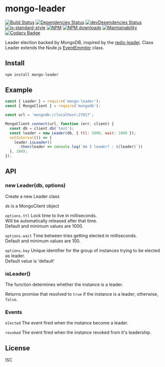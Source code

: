 # mongo-leader
[![Build Status](https://travis-ci.org/andrewmolyuk/mongo-leader.svg?branch=master)](https://travis-ci.org/andrewmolyuk/mongo-leader)
[![Dependencies Status](https://david-dm.org/andrewmolyuk/mongo-leader/status.svg)](https://david-dm.org/andrewmolyuk/mongo-leader)
[![devDependencies Status](https://david-dm.org/andrewmolyuk/mongo-leader/dev-status.svg)](https://david-dm.org/andrewmolyuk/mongo-leader?type=dev)
[![js-standard-style](https://img.shields.io/badge/code%20style-standard-brightgreen.svg)](http://standardjs.com)
[![NPM](https://img.shields.io/npm/v/mongo-leader.svg?style=flat)](http://npm.im/mongo-leader)
[![NPM downloads](http://img.shields.io/npm/dm/mongo-leader.svg?style=flat)](http://npm.im/mongo-leader)
[![Maintainability](https://api.codeclimate.com/v1/badges/97bac8c15d4ca056efd3/maintainability)](https://codeclimate.com/github/andrewmolyuk/mongo-leader/maintainability)
[![Codacy Badge](https://api.codacy.com/project/badge/Grade/3b010767baf5402b90ce45239a11d977)](https://www.codacy.com/app/andrewmolyuk/mongo-leader?utm_source=github.com&amp;utm_medium=referral&amp;utm_content=andrewmolyuk/mongo-leader&amp;utm_campaign=Badge_Grade)

Leader election backed by MongoDB, inspired by the [redis-leader](https://github.com/pierreinglebert/redis-leader).
Class Leader extends the Node.js [EventEmmiter](https://nodejs.org/api/events.html#events_class_eventemitter) class.

## Install

```bash
npm install mongo-leader
```
## Example
```javascript
const { Leader } = require('mongo-leader');
const { MongoClient } = require('mongodb');

const url = 'mongodb://localhost:27017';

MongoClient.connect(url, function (err, client) {
  const db = client.db('test');
  const leader = new Leader(db, { ttl: 5000, wait: 1000 });
  setInterval(() => {
    leader.isLeader()
      .then(leader => console.log(`Am I leader? : ${leader}`))
  }, 100);
});
```
## API

### new Leader(db, options)

Create a new Leader class

`db` is a MongoClient object

`options.ttl` Lock time to live in milliseconds.  
Will be automatically released after that time.  
Default and minimum values are 1000.  

`options.wait` Time between tries getting elected in milliseconds.  
Default and minimum values are 100.  

`options.key` Unique identifier for the group of instances trying to be elected as leader.  
Default value is 'default'

### isLeader()

The function determines whether the instance is a leader.

Returns promise that resolved to `true` if the instance is a leader; otherwise, `false`.

### Events

`elected` The event fired when the instance become a leader.

`revoked` The event fired when the instance revoked from it's leadership.

## License

ISC

